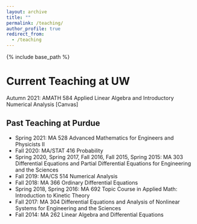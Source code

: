 ```yaml
---
layout: archive
title: ""
permalink: /teaching/
author_profile: true
redirect_from:
  - /teaching
---
```


{% include base_path %}

Current Teaching at UW
======
Autumn 2021: AMATH 584 Applied Linear Algebra and Introductory Numerical Analysis [Canvas]

<!--
[Spring 2021: MA 528 Advanced Mathematics for Engineers and Physicists II](https://jingweihu-math.github.io/webpage/teaching/2021-spring-teaching)
-->

## Past Teaching at Purdue
* Spring 2021: MA 528 Advanced Mathematics for Engineers and Physicists II
* Fall 2020: MA/STAT 416 Probability
* Spring 2020, Spring 2017, Fall 2016, Fall 2015, Spring 2015: MA 303 Differential Equations and Partial Differential Equations for Engineering and the Sciences
* Fall 2019: MA/CS 514 Numerical Analysis
* Fall 2018: MA 366 Ordinary Differential Equations
* Spring 2018, Spring 2016: MA 692 Topic Course in Applied Math: Introduction to Kinetic Theory
* Fall 2017: MA 304 Differential Equations and Analysis of Nonlinear Systems for Engineering and the Sciences
* Fall 2014: MA 262 Linear Algebra and Differential Equations
